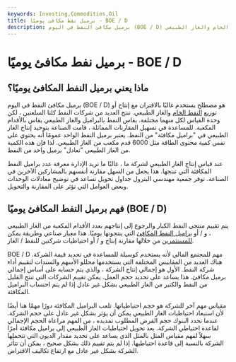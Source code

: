 ```yaml
---
keywords: Investing,Commodities,Oil
title: برميل نفط مكافئ يوميًا - BOE / D
description: برميل مكافئ النفط في اليوم (BOE / D) هو مصطلح يستخدم غالبًا بالاقتران مع إنتاج أو توزيع النفط الخام والغاز الطبيعي.
---
```


# برميل نفط مكافئ يوميًا - BOE / D
## ماذا يعني برميل النفط المكافئ يوميًا؟

برميل مكافئ النفط في اليوم (BOE / D) هو مصطلح يستخدم غالبًا بالاقتران مع إنتاج أو توزيع [النفط الخام](/crude-oil) والغاز الطبيعي. تنتج العديد من شركات النفط كلتا السلعتين ، لكن وحدة القياس لكل منهما مختلفة. يقاس النفط بالبراميل والغاز الطبيعي يقاس بالأقدام المكعبة. للمساعدة في تسهيل المقارنات المماثلة ، قامت الصناعة بتوحيد إنتاج الغاز الطبيعي في "براميل مكافئة" من النفط. يعتبر برميل النفط الواحد عمومًا أنه يحتوي على نفس كمية محتوى الطاقة مثل 6000 قدم مكعب من الغاز الطبيعي. لذا فإن هذه الكمية من الغاز الطبيعي "تعادل" برميل واحد من النفط.

عند قياس إنتاج الغاز الطبيعي لشركة ما ، غالبًا ما تريد الإدارة معرفة عدد براميل النفط المكافئة التي تنتجها. هذا يجعل من السهل مقارنة أنفسهم بالمشاركين الآخرين في الصناعة. توفر جمعية مهندسي البترول جداول تحويل تساعد في توضيح معادلات الوحدات وبعض العوامل التي تؤثر على المقارنة والتحويل.

## فهم برميل النفط المكافئ يوميًا (BOE / D)

يتم تقييم منتجي النفط الكبار والرجوع إلى إنتاجهم بعدد الأقدام المكعبة من الغاز الطبيعي ، و / أو [براميل النفط المكافئ](/barrelofoilequivalent) التي ينتجونها يوميًا. هذا معيار صناعي وطريقة يمكن [للمستثمرين](/investor) من خلالها مقارنة إنتاج و / أو احتياطيات شركتين للنفط / الغاز.

BOE / D مهم للمجتمع المالي لأنه يستخدم كوسيلة للمساعدة في تحديد قيمة الشركة. هناك العديد من المقاييس المختلفة التي يستخدمها محللو الأسهم والسندات لتقييم أداء شركة النفط. الأول هو إجمالي إنتاج الشركة ، والذي يتم حسابه على أساس إجمالي برميل مكافئ. هذا يساعد على تحديد حجم العمل. يمكن تقييم الشركات التي تنتج القليل من النفط والكثير من الغاز الطبيعي بشكل غير عادل إذا لم يتم احتساب البراميل المكافئة.

مقياس مهم آخر للشركة هو حجم احتياطياتها. تلعب البراميل المكافئة دورًا مهمًا هنا أيضًا لأن استبعاد احتياطيات الغاز الطبيعي يمكن أن يؤثر بشكل غير عادل على حجم الشركة. عندما تحدد البنوك حجم القرض المطلوب تمديده ، من المهم مراعاة الحجم الإجمالي لقاعدة احتياطي الشركة. يعد تحويل احتياطيات الغاز الطبيعي إلى براميل مكافئة أمرًا سهلاً لفهم مقياس المثل بالمثل الذي يساعد على تحديد مقدار الديون التي تتحملها الشركة بالنسبة إلى قاعدة احتياطيها. إذا لم يتم تقييم ذلك بشكل صحيح ، يمكن أن تتأثر الشركة بشكل غير عادل مع ارتفاع تكاليف الاقتراض.


